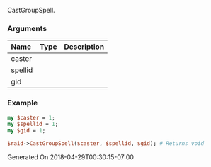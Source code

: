 CastGroupSpell.
### Arguments
**Name**|**Type**|**Description**
:---|:---|:---
caster||
spellid||
gid||

### Example

```perl
my $caster = 1;
my $spellid = 1;
my $gid = 1;

$raid->CastGroupSpell($caster, $spellid, $gid); # Returns void
```


Generated On 2018-04-29T00:30:15-07:00